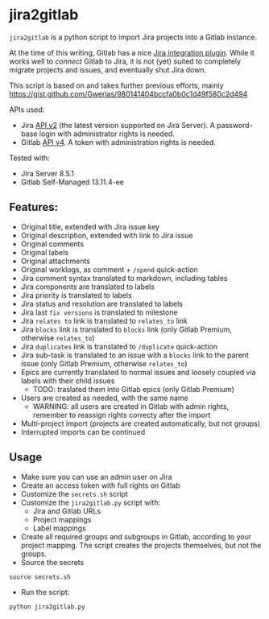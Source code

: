 # jira2gitlab

`jira2gitlab` is a python script to import Jira projects into a Gitlab instance.

At the time of this writing, Gitlab has a nice [Jira integration plugin](https://docs.gitlab.com/ee/integration/jira/). 
While it works well to _connect_ Gitlab to Jira, it is not (yet) suited to completely migrate projects and issues,
and eventually shut Jira down.

This script is based on and takes further previous efforts, mainly https://gist.github.com/Gwerlas/980141404bccfa0b0c1d49f580c2d494


APIs used:
- Jira [API v2](https://docs.atlassian.com/software/jira/docs/api/REST/8.5.0/) (the latest version supported on Jira Server). A password-base login with administrator rights is needed.
- Gitlab [API v4](https://docs.gitlab.com/ee/api/README.html). A token with administration rights is needed.


Tested with:
- Jira Server 8.5.1
- Gitlab Self-Managed 13.11.4-ee

## Features:
- Original title, extended with Jira issue key
- Original description, extended with link to Jira issue
- Original comments
- Original labels
- Original attachments
- Original worklogs, as comment + `/spend` quick-action
- Jira comment syntax translated to markdown, including tables
- Jira components are translated to labels
- Jira priority is translated to labels
- Jira status and resolution are translated to labels
- Jira last `fix versions` is translated to milestone
- Jira `relates to` link is translated to `relates_to` link
- Jira `blocks` link is translated to `blocks` link (only Gitlab Premium, otherwise `relates_to`)
- Jira `duplicates` link is translated to `/duplicate` quick-action
- Jira sub-task is translated to an issue with a `blocks` link to the parent issue (only Gitlab Premium, otherwise `relates_to`)
- Epics are currently translated to normal issues and loosely coupled via labels with their child issues
  - TODO: traslated them into Gitlab epics (only Gitlab Premium)
- Users are created as needed, with the same name
  - WARNING: all users are created in Gitlab with admin rights, remember to reassign rights correcty after the import
- Multi-project import (projects are created automatically, but not groups)
- Interrupted imports can be continued

## Usage
- Make sure you can use an admin user on Jira
- Create an access token with full rights on Gitlab
- Customize the `secrets.sh` script
- Customize the `jira2gitlab.py` script with:
  - Jira and Gitlab URLs
  - Project mappings
  - Label mappings
- Create all required groups and subgroups in Gitlab, according to your project mapping.
The script creates the projects themselves, but not the groups.
- Source the secrets
```
source secrets.sh
```
- Run the script:
```
python jira2gitlab.py
```




